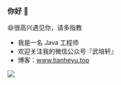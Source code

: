 ### 你好 👋

😄很高兴遇见你，请多指教

- 我是一名 Java 工程师
- 欢迎关注我的微信公众号『武培轩』
- 博客：www.tianheyu.top

![](//github-readme-stats.vercel.app/api?username=wupeixuan)
